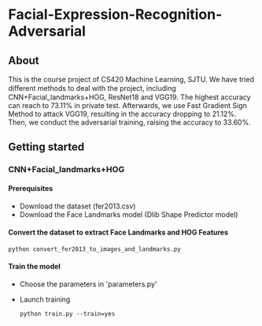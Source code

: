 # Facial-Expression-Recognition-Adversarial

## About

This is the course project of CS420 Machine Learning, SJTU. We have tried diﬀerent methods to deal with the project, including CNN+Facial_landmarks+HOG, ResNet18 and VGG19. The highest accuracy can reach to 73.11% in private test. Afterwards, we use Fast Gradient Sign Method to attack VGG19, resulting in the accuracy dropping to 21.12%. Then, we conduct the adversarial training, raising the accuracy to 33.60%.

## Getting started

### CNN+Facial_landmarks+HOG

#### Prerequisites

* Download the dataset (fer2013.csv)
* Download the Face Landmarks model (Dlib Shape Predictor model)

#### Convert the dataset to extract Face Landmarks and HOG Features

  ```
  python convert_fer2013_to_images_and_landmarks.py
  ```

#### Train the model

* Choose the parameters in 'parameters.py'

* Launch training

  ```
  python train.py --train=yes
  ```
